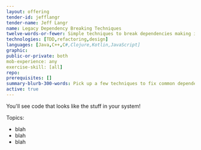 ```yaml
---
layout: offering
tender-id: jefflangr
tender-name: Jeff Langr
name: Legacy Dependency Breaking Techniques
twelve-words-or-fewer: Simple techniques to break dependencies making it hard to test
technologies: [TDD,refactoring,design]
languages: [Java,C++,C#,Clojure,Kotlin,JavaScript]
graphic:
public-or-private: both
mob-experience: any
exercise-skill: [all]
repo: 
prerequisites: []
summary-blurb-300-words: Pick up a few techniques to fix common dependency challenges in your code, things that make it seem impossible to write unit tests.
active: true
---
```

You'll see code that looks like the stuff in your system!

Topics:
* blah
* blah
* blah
